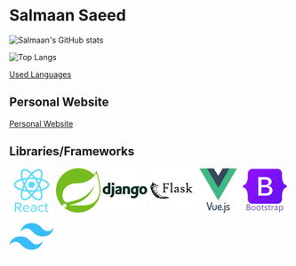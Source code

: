 # Salmaan Saeed

<!-- GitHub Stats-->
![Salmaan's GitHub stats](https://github-readme-stats.vercel.app/api?username=sagedemage&show_icons=true&theme=tokyonight)

<!-- Top Languages Card -->
![Top Langs](https://github-readme-stats.vercel.app/api/top-langs/?username=sagedemage&layout=donut&langs_count=6)

[Used Languages](used_languages.md)

<!-- Personal Website -->
## Personal Website
[Personal Website](https://sagedemage.github.io/PersonalWebsite/)

## Libraries/Frameworks
<p align="left">
  <!-- React -->
  <img src="https://raw.githubusercontent.com/devicons/devicon/master/icons/react/react-original-wordmark.svg" alt="react" width="80" height="80"/>  
  <!-- Spring -->
  <img src="https://raw.githubusercontent.com/devicons/devicon/master/icons/spring/spring-original.svg" alt="spring" width="80" height="80" />
  <!-- Django -->
  <img src="https://raw.githubusercontent.com/devicons/devicon/master/icons/django/django-plain-wordmark.svg" alt="django" width="80" height="80"/>
  <!-- Flask -->
  <img src="https://raw.githubusercontent.com/devicons/devicon/master/icons/flask/flask-original-wordmark.svg" alt="flask" width="80" height="80"/>
  <!-- Vue.js -->
  <img src="https://raw.githubusercontent.com/devicons/devicon/master/icons/vuejs/vuejs-original-wordmark.svg" alt="vuejs" width="80" height="80"/>
  <!-- Bootstrap -->
  <img src="https://raw.githubusercontent.com/devicons/devicon/master/icons/bootstrap/bootstrap-original-wordmark.svg" alt="bootstrap" width="80" height="80"/>
  <!-- Tailwind CSS -->
  <img src="https://raw.githubusercontent.com/devicons/devicon/master/icons/tailwindcss/tailwindcss-plain.svg" alt="tailwindcss" width="80" height="80"/>
</p>

<!--
**sagedemage/sagedemage** is a ✨ _special_ ✨ repository because its `README.md` (this file) appears on your GitHub profile.

Here are some ideas to get you started:

- 🔭 I’m currently working on ...
- 🌱 I’m currently learning ...
- 👯 I’m looking to collaborate on ...
- 🤔 I’m looking for help with ...
- 💬 Ask me about ...
- 📫 How to reach me: ...
- 😄 Pronouns: ...
- ⚡ Fun fact: ...
-->
